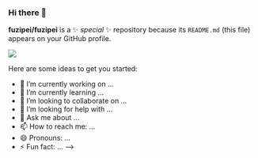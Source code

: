 ### Hi there 👋

**fuzipei/fuzipei** is a ✨ _special_ ✨ repository because its `README.md` (this file) appears on your GitHub profile.

![](https://ys.himiku.com/4/270348748.png)

Here are some ideas to get you started:

- 🔭 I’m currently working on ...
- 🌱 I’m currently learning ...
- 👯 I’m looking to collaborate on ...
- 🤔 I’m looking for help with ...
- 💬 Ask me about ...
- 📫 How to reach me: ...
- 😄 Pronouns: ...
- ⚡ Fun fact: ...
-->
